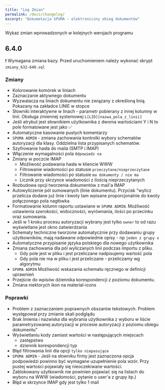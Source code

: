 ```yaml
---
title: "Log Zmian"
permalink: /docs/changelog/
excerpt: "Dokumetacja SPUMA - elektroniczny obieg dokumentów"
---
```


Wykaz zmian wprowadzonych w kolejnych wersjach programu

## 6.4.0 

:exclamation: Wymagana zmiana bazy. Przed uruchomieniem należy wykonać skrypt `zmiany_632-640.sql`


### Zmiany

- Kolorowanie komórek w liniach
- Zaznaczanie aktywnego dokumentu
- Wyzwalacza na liniach dokumentu nie związany z określoną linią. Pokazany na zakładce LINIE w stopce 
- Słowniki interaktywne w linach - parametr pobierany z innej kolumny w linii. Obsługa zmiennej systemowej `L[LID][nazwa_pola_z_linii]`
- Jeśli atrybut jest słownikiem użytkownika z dwoma wartościami Y i N to pole formatowane jest jako :white_check_mark:
- Automatyczne kasowanie pustych komentarzy
- `SPUMA ADMIN` - zmiana zachowania kontrolki wybory schematów autoryzacji dla klasy. Oddzielna lista przypisanych schematów. 
- Szyfrowanie hasła do maila (SMTP i IMAP)
- Włączenie wymagalności pola `Odpowiedz na`
- Zmiany w poczcie IMAP
   - Możliwość podawania hasła w kliencie WWW
   - Filtrowanie wiadomości po statusie `przeczytane/nieprzeczytane`
   - Filtrowanie wiadomości po statusie `ma dokumenty / nie ma`
   - Licznik przy skrzynce wiadomości z ilością nieprzeczytanych
- Rozbudowa opcji tworzenia dokumentów z mail'a IMAP
- Autowyliczenie pól sumowanych (linie dokumentu). Przycisk "wylicz przelicza dodane już linie i kwoty tam wpisane proporcjonalnie do kwoty połączonego pola nagłówka
- Formatowanie kolumn raportu ustawiane w `SPUMA ADMIN`. Możliwość ustawienia szerokości, widoczności, wyrównania, ilości po przecinku oraz sumowania.
- Jeśli w 1 kroku procesu autoryzacji wybrany jest tylko `owner` to od razu wyświetlane jest okno zatwierdzania
- Schematy techniczne tworzone automatycznie przy dodawaniu grupy użytkowników,  mają nadawane odpowiednie opisy - np `jeden z grupy x` 
- Automatyczne przypisanie języka polskiego dla nowego użytkownika 
- Zmiana zachowania dla pól  wyliczanych linii podczas importu z pliku.
  - Gdy pole jest w pliku i jest przeliczane nadpisujemy wartość pola
  - Gdy pola nie ma w pliku i jest przeliczane - przeliczamy wg algorytmu
- `SPUMA ADMIN` Możliwość wskazania schematu ręcznego w definicji uprawnień 
- Przejście do wpisów dziennika korespondencji z poziomu dokumentu.
- Zmiana niektorych ikon na material-icons
     

### Poprawki
- Problem z zaznaczaniem poprawnych obszarów tekstowych. Problem występował przy zmianie skali podglądu
- Brak Imienia i nazwiska dla wybrania użytkownika z wyboru w liście parametryzowanej autoryzacji w procesie autoryzacji z poziomu obiegu dokumentu”
- Wyświetlaniu kody zamiast wartości w następujących miejscach
  - zastępstwo
  - dziennik korespondencji typ
- Błąd filtrowania linii dla opcji `tylko niepasujące`
- `SPUMA ADMIN` - Jeśli na słowniku firmy jest zaznaczona opcja podpowiedzi powinno być wymagane uzupełnienie pola wzór. Przy pustej wartości pojawiały się nieoczekiwane wartości.
- Zablokowany użytkownik nie powinien pojawiać się na listach do wyboru na WWW (wiadomości, pytanie o user'a z grupy itp.)
- Błąd w skrzynce IMAP gdy jest tylko 1 mail


